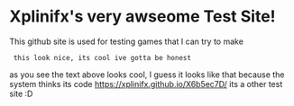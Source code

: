 #                     Xplinifx's very awseome Test Site!
   This github site is used for testing
   games that I can try to make

                                   
     this look nice, its cool ive gotta be honest
 
as you see the text above looks cool, I guess it looks like that because the system thinks its code
https://xplinifx.github.io/X6b5ec7D/ its a other test site :D
